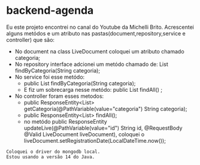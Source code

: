 # backend-agenda
  Eu este projeto encontrei no canal do Youtube da Michelli Brito.
  Acrescentei alguns metódos e um atributo nas pastas(document,repository,service e controller) que são:
   - No document na class LiveDocument coloquei um atributo chamado categoria;
   - No repository interface adcionei um metódo chamado de: List<LiveDocument> findByCategoria(String categoria);
   - No service foi esse metódo: 
      - public List<LiveDocument> findByCategoria(String categoria);
      - E fiz um sobrecarga nesse metódo: public List<LiveDocument> findAll() ;
   - No controller foram esses metodos:
       - public ResponseEntity<List<LiveDocument>> getCategoria(@PathVariable(value="categoria") String categoria);
       - public ResponseEntity<List<LiveDocument>> findAll();
       - no metódo public ResponseEntity<LiveDocument> updateLive(@PathVariable(value="id") String id,
                                                      @RequestBody @Valid LiveDocument liveDocument),
          coloquei o liveDocument.setRegistrationDate(LocalDateTime.now());
        
    Coloquei o driver do mongodb local. 
    Estou usando a versão 14 do Java.
